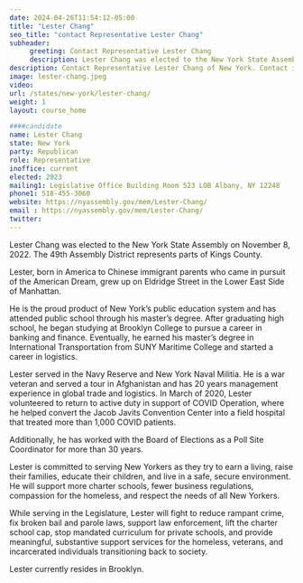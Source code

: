 ```yaml
---
date: 2024-04-26T11:54:12-05:00
title: "Lester Chang"
seo_title: "contact Representative Lester Chang"
subheader:
     greeting: Contact Representative Lester Chang
     description: Lester Chang was elected to the New York State Assembly on November 8, 2022. The 49th Assembly District represents parts of Kings County. A Republican, he defeated longtime Democratic incumbent Peter J. Abbate Jr. in 2022.
description: Contact Representative Lester Chang of New York. Contact information for Lester Chang includes email address, phone number, and mailing address.
image: lester-chang.jpeg
video:
url: /states/new-york/lester-chang/
weight: 1
layout: course_home

####candidate
name: Lester Chang
state: New York
party: Republican
role: Representative
inoffice: current
elected: 2023
mailing1: Legislative Office Building Room 523 LOB Albany, NY 12248
phone1: 518-455-3060
website: https://nyassembly.gov/mem/Lester-Chang/
email : https://nyassembly.gov/mem/Lester-Chang/
twitter:
---
```


Lester Chang was elected to the New York State Assembly on November 8, 2022. The 49th Assembly District represents parts of Kings County.

Lester, born in America to Chinese immigrant parents who came in pursuit of the American Dream, grew up on Eldridge Street in the Lower East Side of Manhattan.

He is the proud product of New York’s public education system and has attended public school through his master’s degree. After graduating high school, he began studying at Brooklyn College to pursue a career in banking and finance. Eventually, he earned his master’s degree in International Transportation from SUNY Maritime College and started a career in logistics.

Lester served in the Navy Reserve and New York Naval Militia. He is a war veteran and served a tour in Afghanistan and has 20 years management experience in global trade and logistics. In March of 2020, Lester volunteered to return to active duty in support of COVID Operation, where he helped convert the Jacob Javits Convention Center into a field hospital that treated more than 1,000 COVID patients.

Additionally, he has worked with the Board of Elections as a Poll Site Coordinator for more than 30 years.

Lester is committed to serving New Yorkers as they try to earn a living, raise their families, educate their children, and live in a safe, secure environment. He will support more charter schools, fewer business regulations, compassion for the homeless, and respect the needs of all New Yorkers.

While serving in the Legislature, Lester will fight to reduce rampant crime, fix broken bail and parole laws, support law enforcement, lift the charter school cap, stop mandated curriculum for private schools, and provide meaningful, substantive support services for the homeless, veterans, and incarcerated individuals transitioning back to society.

Lester currently resides in Brooklyn.
